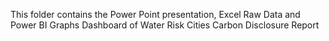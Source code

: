 This folder contains the Power Point presentation, Excel Raw Data and Power BI Graphs Dashboard of Water Risk Cities Carbon Disclosure Report
